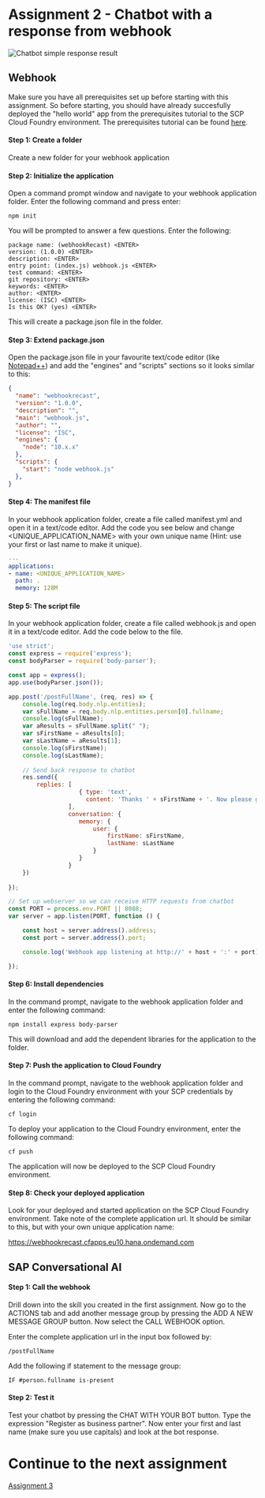 # Assignment 2 - Chatbot with a response from webhook

![Chatbot simple response result]()

## Webhook
Make sure you have all prerequisites set up before starting with this assignment. So before starting, you should have already succesfully deployed the "hello world" app from the prerequisites tutorial to the SCP Cloud Foundry environment. The prerequisites tutorial can be found [here](https://help.sap.com/viewer/65de2977205c403bbc107264b8eccf4b/Cloud/en-US/772b45ce6c46492b908d4c985add932a.html).

#### Step 1: Create a folder
Create a new folder for your webhook application

#### Step 2: Initialize the application
Open a command prompt window and navigate to your webhook application folder. Enter the following command and press enter:

```
npm init
```

You will be prompted to answer a few questions. Enter the following:

```
package name: (webhookRecast) <ENTER>
version: (1.0.0) <ENTER>
description: <ENTER>
entry point: (index.js) webhook.js <ENTER>
test command: <ENTER>
git repository: <ENTER>
keywords: <ENTER>
author: <ENTER>
license: (ISC) <ENTER>
Is this OK? (yes) <ENTER>
```

This will create a package.json file in the folder.

#### Step 3: Extend package.json
Open the package.json file in your favourite text/code editor (like [Notepad++](https://notepad-plus-plus.org/download/v7.7.1.html)) and add the "engines" and "scripts" sections so it looks similar to this:

```json
{
  "name": "webhookrecast",
  "version": "1.0.0",
  "description": "",
  "main": "webhook.js",
  "author": "",
  "license": "ISC",
  "engines": {
    "node": "10.x.x"
  },  
  "scripts": {
    "start": "node webhook.js"
  },
}
```

#### Step 4: The manifest file
In your webhook application folder, create a file called manifest.yml and open it in a text/code editor. Add the code you see below and change <UNIQUE_APPLICATION_NAME> with your own unique name (Hint: use your first or last name to make it unique).

```yaml
---
applications:
- name: <UNIQUE_APPLICATION_NAME>
  path: .
  memory: 128M
```

#### Step 5: The script file
In your webhook application folder, create a file called webhook.js and open it in a text/code editor. Add the code below to the file.

```javascript
'use strict';
const express = require('express');
const bodyParser = require('body-parser');

const app = express();
app.use(bodyParser.json());

app.post('/postFullName', (req, res) => {
	console.log(req.body.nlp.entities);
	var sFullName = req.body.nlp.entities.person[0].fullname;
	console.log(sFullName);
	var aResults = sFullName.split(" ");
	var sFirstName = aResults[0];
	var sLastName = aResults[1];
	console.log(sFirstName);
	console.log(sLastName);
	
	// Send back response to chatbot
	res.send({
		replies: [
					{ type: 'text',
					  content: 'Thanks ' + sFirstName + '. Now please give me your postal code and house number.' }
				 ],
				 conversation: {
					memory: {
						user: { 
							firstName: sFirstName,
							lastName: sLastName
						}
					}
				 }
	})
	
});

// Set up webserver so we can receive HTTP requests from chatbot
const PORT = process.env.PORT || 8088;
var server = app.listen(PORT, function () {

    const host = server.address().address;
    const port = server.address().port;

    console.log('Webhook app listening at http://' + host + ':' + port);

});
```

#### Step 6: Install dependencies
In the command prompt, navigate to the webhook application folder and enter the following command:

```
npm install express body-parser
````

This will download and add the dependent libraries for the application to the folder.

#### Step 7: Push the application to Cloud Foundry
In the command prompt, navigate to the webhook application folder and login to the Cloud Foundry environment with your SCP credentials by entering the following command:

```
cf login
```

To deploy your application to the Cloud Foundry environment, enter the following command:

```
cf push
```

The application will now be deployed to the SCP Cloud Foundry environment.

#### Step 8: Check your deployed application
Look for your deployed and started application on the SCP Cloud Foundry environment. Take note of the complete application url. It should be similar to this, but with your own unique application name:

https://webhookrecast.cfapps.eu10.hana.ondemand.com

## SAP Conversational AI

#### Step 1: Call the webhook
Drill down into the skill you created in the first assignment. Now go to the ACTIONS tab and add another message group by pressing the ADD A NEW MESSAGE GROUP button. Now select the CALL WEBHOOK option.

Enter the complete application url in the input box followed by:
```
/postFullName
```
Add the following if statement to the message group:
```
IF #person.fullname is-present
```

#### Step 2: Test it
Test your chatbot by pressing the CHAT WITH YOUR BOT button. Type the expression "Register as business partner". Now enter your first and last name (make sure you use capitals) and look at the bot response.

# Continue to the next assignment
[Assignment 3](https://github.com/iemkek/SAP_Conversational_AI_Assignments/tree/3_Address_lookup_and_user_interaction)
